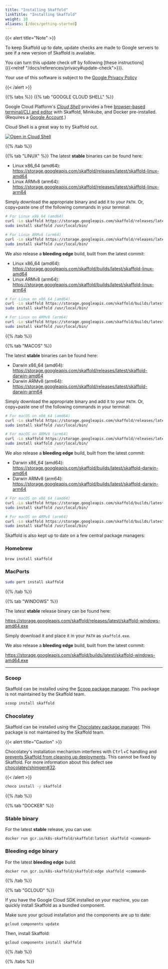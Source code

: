 ```yaml
---
title: "Installing Skaffold"
linkTitle: "Installing Skaffold"
weight: 10
aliases: [/docs/getting-started]
---
```


{{< alert title="Note" >}}

To keep Skaffold up to date, update checks are made to Google servers to see if a new version of
Skaffold is available.

You can turn this update check off by following [these instructions]({{<relref "/docs/references/privacy#update-check">}}).

Your use of this software is subject to the [Google Privacy Policy](https://policies.google.com/privacy)

{{< /alert >}}


{{% tabs %}}
{{% tab "GOOGLE CLOUD SHELL" %}}

Google Cloud Platform's [_Cloud Shell_](http://cloud.google.com/shell)
provides a free [browser-based terminal/CLI and editor](https://cloud.google.com/shell#product-demo)
with Skaffold, Minikube, and Docker pre-installed.
(Requires a [Google Account](https://accounts.google.com/SignUp).)

Cloud Shell is a great way to try Skaffold out.

[![Open in Cloud Shell](https://gstatic.com/cloudssh/images/open-btn.svg)](https://ssh.cloud.google.com/cloudshell/editor?shellonly=true&cloudshell_git_repo=https%3A%2F%2Fgithub.com%2FGoogleContainerTools%2Fskaffold&cloudshell_working_dir=examples%2Fgetting-started)

{{% /tab %}}

{{% tab "LINUX" %}}
The latest **stable** binaries can be found here:

- Linux x86_64 (amd64): https://storage.googleapis.com/skaffold/releases/latest/skaffold-linux-amd64
- Linux ARMv8 (arm64): https://storage.googleapis.com/skaffold/releases/latest/skaffold-linux-arm64

Simply download the appropriate binary and add it to your `PATH`. Or, copy+paste one of the following commands in your terminal:

```bash
# For Linux x86_64 (amd64)
curl -Lo skaffold https://storage.googleapis.com/skaffold/releases/latest/skaffold-linux-amd64 && \
sudo install skaffold /usr/local/bin/
```

```bash
# For Linux ARMv8 (arm64)
curl -Lo skaffold https://storage.googleapis.com/skaffold/releases/latest/skaffold-linux-arm64 && \
sudo install skaffold /usr/local/bin/
```

We also release a **bleeding edge** build, built from the latest commit:

- Linux x86_64 (amd64): https://storage.googleapis.com/skaffold/builds/latest/skaffold-linux-amd64
- Linux ARMv8 (arm64): https://storage.googleapis.com/skaffold/builds/latest/skaffold-linux-arm64

```bash
# For Linux on x86_64 (amd64)
curl -Lo skaffold https://storage.googleapis.com/skaffold/builds/latest/skaffold-linux-amd64 && \
sudo install skaffold /usr/local/bin/
```

```bash
# For Linux on ARMv8 (arm64)
curl -Lo skaffold https://storage.googleapis.com/skaffold/builds/latest/skaffold-linux-arm64 && \
sudo install skaffold /usr/local/bin/
```

{{% /tab %}}

{{% tab "MACOS" %}}

The latest **stable** binaries can be found here:

- Darwin x86_64 (amd64): https://storage.googleapis.com/skaffold/releases/latest/skaffold-darwin-amd64
- Darwin ARMv8 (arm64): https://storage.googleapis.com/skaffold/releases/latest/skaffold-darwin-arm64

Simply download the appropriate binary and add it to your `PATH`. Or, copy+paste one of the following commands in your terminal:

```bash
# For macOS on x86_64 (amd64)
curl -Lo skaffold https://storage.googleapis.com/skaffold/releases/latest/skaffold-darwin-amd64 && \
sudo install skaffold /usr/local/bin/
```

```bash
# For macOS on ARMv8 (arm64)
curl -Lo skaffold https://storage.googleapis.com/skaffold/releases/latest/skaffold-darwin-arm64 && \
sudo install skaffold /usr/local/bin/
```

We also release a **bleeding edge** build, built from the latest commit:

- Darwin x86_64 (amd64): https://storage.googleapis.com/skaffold/builds/latest/skaffold-darwin-amd64
- Darwin ARMv8 (arm64): https://storage.googleapis.com/skaffold/builds/latest/skaffold-darwin-arm64

```bash
# For macOS on x86_64 (amd64)
curl -Lo skaffold https://storage.googleapis.com/skaffold/builds/latest/skaffold-darwin-amd64 && \
sudo install skaffold /usr/local/bin/
```

```bash
# For macOS on ARMv8 (arm64)
curl -Lo skaffold https://storage.googleapis.com/skaffold/builds/latest/skaffold-darwin-arm64 && \
sudo install skaffold /usr/local/bin/
```

Skaffold is also kept up to date on a few central package managers:

### Homebrew

```bash
brew install skaffold
```

### MacPorts

```bash
sudo port install skaffold
```

{{% /tab %}}

{{% tab "WINDOWS" %}}

The latest **stable** release binary can be found here:

https://storage.googleapis.com/skaffold/releases/latest/skaffold-windows-amd64.exe

Simply download it and place it in your `PATH` as `skaffold.exe`.

We also release a **bleeding edge** build, built from the latest commit:

https://storage.googleapis.com/skaffold/builds/latest/skaffold-windows-amd64.exe

---

### Scoop

Skaffold can be installed using the [Scoop package manager](https://scoop.sh/).
This package is not maintained by the Skaffold team.

```powershell
scoop install skaffold
```

### Chocolatey

Skaffold can be installed using the [Chocolatey package manager](https://chocolatey.org/packages/skaffold).
This package is not maintained by the Skaffold team.

{{< alert title="Caution" >}}

Chocolatey's installation mechanism interferes with <kbd>Ctrl</kbd>+<kbd>C</kbd> handling
and [prevents Skaffold from cleaning up deployments](https://github.com/GoogleContainerTools/skaffold/issues/4815).
This cannot be fixed by Skaffold.
For more information about this defect see
[chocolatey/shimgen#32](https://github.com/chocolatey/shimgen/issues/32).

{{< /alert >}}

```bash
choco install -y skaffold
```
{{% /tab %}}

{{% tab "DOCKER" %}}

### Stable binary

For the latest **stable** release, you can use:

`docker run gcr.io/k8s-skaffold/skaffold:latest skaffold <command>`

### Bleeding edge binary

For the latest **bleeding edge** build:

`docker run gcr.io/k8s-skaffold/skaffold:edge skaffold <command>`

{{% /tab %}}

{{% tab "GCLOUD" %}}

If you have the Google Cloud SDK installed on your machine, you can quickly install Skaffold as a bundled component.

Make sure your gcloud installation and the components are up to date:

`gcloud components update`

Then, install Skaffold:

`gcloud components install skaffold`

{{% /tab %}}

{{% /tabs %}}
